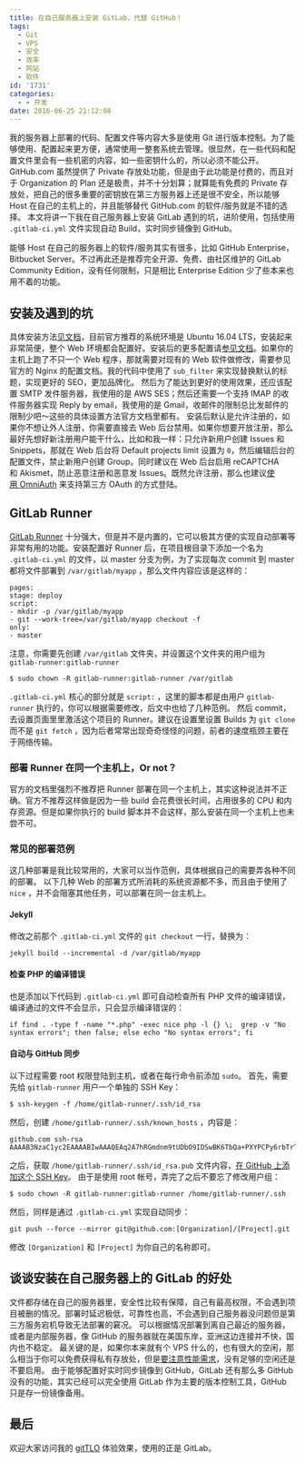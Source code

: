 ```yaml
---
title: 在自己服务器上安装 GitLab，代替 GitHub！
tags:
  - Git
  - VPS
  - 安全
  - 效率
  - 网站
  - 软件
id: '1731'
categories:
  - - 开发
date: 2016-06-25 21:12:08
---
```


我的服务器上部署的代码、配置文件等内容大多是使用 Git 进行版本控制。为了能够使用、配置起来更方便，通常使用一整套系统去管理。很显然，在一些代码和配置文件里会有一些机密的内容，如一些密钥什么的，所以必须不能公开。GitHub.com 虽然提供了 Private 存放处功能，但是由于此功能是付费的，而且对于 Organization 的 Plan 还是极贵，并不十分划算；就算能有免费的 Private 存放处，把自己的很多重要的密钥放在第三方服务器上还是很不安全，所以能够 Host 在自己的主机上的，并且能够替代 GitHub.com 的软件/服务就是不错的选择。 本文将讲一下我在自己服务器上安装 GitLab 遇到的坑，进阶使用，包括使用 `.gitlab-ci.yml` 文件实现自动 Build，实时同步镜像到 GitHub。
<!-- more -->

能够 Host 在自己的服务器上的软件/服务其实有很多，比如 GitHub Enterprise，Bitbucket Server。不过再此还是推荐完全开源、免费、由社区维护的 GitLab Community Edition，没有任何限制，只是相比 Enterprise Edition 少了些本来也用不着的功能。

## 安装及遇到的坑

具体安装方法[见文档](https://about.gitlab.com/downloads/)，目前官方推荐的系统环境是 Ubuntu 16.04 LTS，安装起来非常简便，整个 Web 环境都会配置好。安装后的更多配置请[参见文档](http://docs.gitlab.com/omnibus/)。如果你的主机上跑了不只一个 Web 程序，那就需要对现有的 Web 软件做修改，需要参见官方的 Nginx 的配置文档。我的代码中使用了 `sub_filter` 来实现替换默认的标题，实现更好的 SEO，更加品牌化。 然后为了能达到更好的使用效果，还应该配置 SMTP 发件服务器，我使用的是 AWS SES；然后还需要一个支持 IMAP 的收件服务器实现 Reply by email，我使用的是 Gmail，收邮件的限制总比发邮件的限制少吧～这些的具体设置方法官方文档里都有。 安装后默认是允许注册的，如果你不想让外人注册，你需要直接去 Web 后台禁用。如果你想要开放注册，那么最好先想好新注册用户能干什么，比如和我一样：只允许新用户创建 Issues 和 Snippets，那就在 Web 后台将 Default projects limit 设置为 `0`，然后编辑后台的配置文件，禁止新用户创建 Group。同时建议在 Web 后台启用 reCAPTCHA 和 Akismet，防止恶意注册和恶意发 Issues。既然允许注册，那么也建议[使用 OmniAuth](https://gitlab.com/gitlab-org/gitlab-ce/blob/master/doc/integration/omniauth.md) 来支持第三方 OAuth 的方式登陆。

## GitLab Runner

[GitLab Runner](https://gitlab.com/gitlab-org/gitlab-ci-multi-runner) 十分强大，但是并不是内置的，它可以极其方便的实现自动部署等非常有用的功能。安装配置好 Runner 后，在项目根目录下添加一个名为 `.gitlab-ci.yml` 的文件，以 master 分支为例，为了实现每次 commit 到 master 都将文件部署到 `/var/gitlab/myapp` ，那么文件内容应该是这样的：

```
pages:
stage: deploy
script:
- mkdir -p /var/gitlab/myapp
- git --work-tree=/var/gitlab/myapp checkout -f
only:
- master
```

注意，你需要先创建 `/var/gitlab` 文件夹，并设置这个文件夹的用户组为 `gitlab-runner:gitlab-runner`

```
$ sudo chown -R gitlab-runner:gitlab-runner /var/gitlab
```

`.gitlab-ci.yml` 核心的部分就是 `script:` ，这里的脚本都是由用户 `gitlab-runner` 执行的，你可以根据需要修改，后文中也给了几种范例。 然后 commit，去设置页面里里激活这个项目的 Runner。建议在设置里设置 Builds 为 `git clone` 而不是 `git fetch` ，因为后者常常出现奇奇怪怪的问题，前者的速度瓶颈主要在于网络传输。

### 部署 Runner 在同一个主机上，Or not？

官方的文档里强烈不推荐把 Runner 部署在同一个主机上，其实这种说法并不正确。官方不推荐这样做是因为一些 build 会花费很长时间，占用很多的 CPU 和内存资源。但是如果你执行的 build 脚本并不会这样，那么安装在同一个主机上也未尝不可。

### 常见的部署范例

这几种部署是我比较常用的，大家可以当作范例，具体根据自己的需要弄各种不同的部署。 以下几种 Web 的部署方式所消耗的系统资源都不多，而且由于使用了 `nice` ，并不会阻塞其他任务，可以部署在同一台主机上。

#### Jekyll

修改之前那个 `.gitlab-ci.yml` 文件的 `git checkout` 一行，替换为：

```
jekyll build --incremental -d /var/gitlab/myapp
```

#### 检查 PHP 的编译错误

也是添加以下代码到 `.gitlab-ci.yml` 即可自动检查所有 PHP 文件的编译错误，编译通过的文件不会显示，只会显示编译错误的：

```
if find . -type f -name "*.php" -exec nice php -l {} \;  grep -v "No syntax errors"; then false; else echo "No syntax errors"; fi
```

#### 自动与 GitHub 同步

以下过程需要 root 权限登陆到主机，或者在每行命令前添加 `sudo`。 首先，需要先给 `gitlab-runner` 用户一个单独的 SSH Key：

```
$ ssh-keygen -f /home/gitlab-runner/.ssh/id_rsa
```

然后，创建 `/home/gitlab-runner/.ssh/known_hosts` ，内容是：

```
github.com ssh-rsa AAAAB3NzaC1yc2EAAAABIwAAAQEAq2A7hRGmdnm9tUDbO9IDSwBK6TbQa+PXYPCPy6rbTrTtw7PHkccKrpp0yVhp5HdEIcKr6pLlVDBfOLX9QUsyCOV0wzfjIJNlGEYsdlLJizHhbn2mUjvSAHQqZETYP81eFzLQNnPHt4EVVUh7VfDESU84KezmD5QlWpXLmvU31/yMf+Se8xhHTvKSCZIFImWwoG6mbUoWf9nzpIoaSjB+weqqUUmpaaasXVal72J+UX2B+2RPW3RcT0eOzQgqlJL3RKrTJvdsjE3JEAvGq3lGHSZXy28G3skua2SmVi/w4yCE6gbODqnTWlg7+wC604ydGXA8VJiS5ap43JXiUFFAaQ==
```

之后，获取 `/home/gitlab-runner/.ssh/id_rsa.pub` 文件内容，[在 GitHub 上添加这个 SSH Key](https://github.com/settings/keys)。 由于是使用 root 帐号，弄完了之后不要忘了修改用户组：

```
$ sudo chown -R gitlab-runner:gitlab-runner /home/gitlab-runner/.ssh
```

然后，同样是通过 `.gitlab-ci.yml` 实现自动同步：

```
git push --force --mirror git@github.com:[Organization]/[Project].git
```

修改 `[Organization]` 和 `[Project]` 为你自己的名称即可。

## 谈谈安装在自己服务器上的 GitLab 的好处

文件都存储在自己的服务器里，安全性比较有保障，自己有最高权限，不会遇到项目被删的情况。部署时延迟极低，可靠性也高，不会遇到自己服务器没问题但是第三方服务宕机导致无法部署的窘况。 可以根据情况部署到离自己最近的服务器，或者是内部服务器，像 GitHub 的服务器就在美国东岸，亚洲这边连接并不快，国内也不稳定。 最关键的是，如果你本来就有个 VPS 什么的，也有很大的空闲，那么相当于你可以免费获得私有存放处，但是[要注意性能需求](http://docs.gitlab.com/ce/install/requirements.html#hardware-requirements)，没有足够的空闲还是不要启用。 由于能够配置好实时同步镜像到 GitHub，GitLab 还有那么多 GitHub 没有的功能，其实已经可以完全使用 GitLab 作为主要的版本控制工具，GitHub 只是存一份镜像备用。

## 最后

欢迎大家访问我的 [gitTLO](https://git.tlo.xyz) 体验效果，使用的正是 GitLab。
